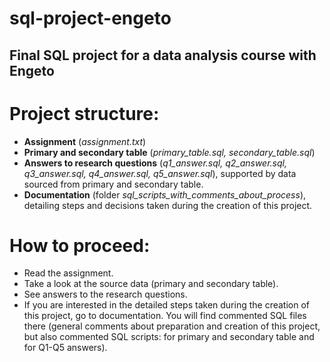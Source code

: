 # sql-project-engeto
Final SQL project for a data analysis course with Engeto
------------------------------

# Project structure:

- **Assignment** (*assignment.txt*)
- **Primary and secondary table** (*primary_table.sql, secondary_table.sql*)
- **Answers to research questions** (*q1_answer.sql, q2_answer.sql, q3_answer.sql, q4_answer.sql, q5_answer.sql*), supported by data sourced from primary and secondary table.
- **Documentation** (folder *sql_scripts_with_comments_about_process*), detailing steps and decisions taken during the creation of this project.

# How to proceed:
- Read the assignment.
- Take a look at the source data (primary and secondary table).
- See answers to the research questions.
- If you are interested in the detailed steps taken during the creation of this project, go to documentation. You will find commented SQL files there (general comments about preparation and creation of this project, but also commented SQL scripts: for primary and secondary table and for Q1-Q5 answers).
